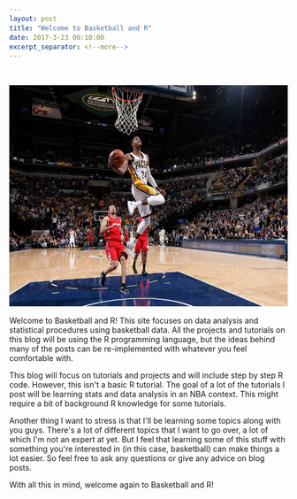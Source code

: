 ```yaml
---
layout: post
title: "Welcome to Basketball and R"
date: 2017-3-23 00:10:00
excerpt_separator: <!--more-->
---
```


<br><center><img src="/images/pg.jpg" width="650" height="400"></center>


Welcome to Basketball and R! This site focuses on data analysis and
statistical procedures using basketball data. <!--more--> All the projects and
tutorials on this blog will be using the R programming language, but the
ideas behind many of the posts can be re-implemented with whatever you
feel comfortable with.

This blog will focus on tutorials and projects and will include step by
step R code. However, this isn't a basic R tutorial. The goal of a lot
of the tutorials I post will be learning stats and data analysis in an
NBA context. This might require a bit of background R knowledge for some
tutorials.

Another thing I want to stress is that I'll be learning some topics
along with you guys. There's a lot of different topics that I want to go
over, a lot of which I'm not an expert at yet. But I feel that learning
some of this stuff with something you're interested in (in this case,
basketball) can make things a lot easier. So feel free to ask any
questions or give any advice on blog posts.

With all this in mind, welcome again to Basketball and R!
